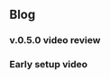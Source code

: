## Blog

### v.0.5.0 video review

<GunVue component="EmbedYoutube" :pr="{video:'ALKkBhj1IIE'}" />

### Early setup video

<GunVue component="EmbedYoutube" :pr="{video:'4hpVRgVQvsY'}" />
